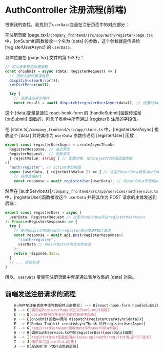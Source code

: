 # AuthController 注册流程(前端)

根据我的查找，我找到了`userData`变量在注册页面中的对应部分：

在注册页面 [page.tsx]`/company_frontend/src/app/auth/register/page.tsx` 中，[onSubmit]函数接收一个名为 [data] 的参数，这个参数就是传递给 [registerUserAsync] 的 `userData`。

具体位置在 [page.tsx] 文件的第 153 行：

```typescript
// 定义表单提交处理函数
const onSubmit = async (data: RegisterRequest) => {
  // 清除之前的错误信息
  dispatch(clearError());
  setCsrfError(null);

  try {
    // 调用注册异步操作
    const result = await dispatch(registerUserAsync(data)); // 这里的data就是userData
```

这个 [data]变量是通过 react-hook-form 的 [handleSubmit]函数传递给 [onSubmit] 函数的，包含了表单中所有通过 [register]) 注册的字段值。

在 [store.ts]`/company_frontend/src/app/store.ts` 中，[registerUserAsync] 接收这个 [data] 并将其作为 `userData` 参数传递给 [registerUser] 函数：

```typescript
export const registerUserAsync = createAsyncThunk<
  RegisterResponse, // 返回类型
  RegisterRequest,  // 参数类型
  { rejectValue: string } // 配置对象，定义reject时的返回值类型
>(
  'auth/register', // action类型前缀
  async (userData, { rejectWithValue }) => { // 这里的userData就是从onSubmit传入的data
    // 调用注册API
    const response = await registerUser(userData); // 将userData传递给authService
```

然后在 [authService.ts]`/company_frontend/src/app/services/authService.ts` 中，[registerUser]函数接收这个 `userData` 并将其作为 POST 请求的主体发送到后端：

```typescript
export const registerUser = async (
  userData: RegisterRequest // 这里的userData来自registerUserAsync
): Promise<RegisterResponse> => {
  try {
    // 使用axios实例向/auth/register端点发送POST请求
    const response = await api.post<RegisterResponse>(
      "/auth/register",
      userData // 将userData作为请求体发送
    );
    return response.data;
  }
  // ... 错误处理
}
```

所以，`userData` 变量在注册页面中就是通过表单收集的 [data] 对象。

## 前端发送注册请求的流程

```bash
    A[用户在注册表单中填写数据并点击提交] --> B[react-hook-form handleSubmit 捕获表单提交]
    B --> C[调用在RegisterPage中定义的onSubmit函数]
    C --> D[data参数包含所有已注册的表单字段值]
    D --> E[onSubmit函数中调用 dispatch(registerUserAsync(data))]
    E --> F[Redux Toolkit createAsyncThunk 执行registerUserAsync]
    F --> G[registerUserAsync接收data作为userData参数]
    G --> H[调用authService.ts中的registerUser(userData)函数]
    H --> I[registerUser函数使用axios向/api/auth/register发送POST请求]
    I --> J[请求体包含userData对象]
    J --> K[发送HTTP POST请求到后端]
```


